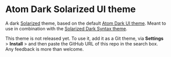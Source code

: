 # Atom Dark Solarized UI theme

A dark [Solarized](http://ethanschoonover.com/solarized) theme, based on the default [Atom Dark UI theme](https://github.com/atom/atom-dark-ui). Meant to use in combination with the [Solarized Dark Syntax theme](git@github.com:atom/solarized-dark-syntax.git).

This theme is not released yet. To use it, add it as a Git theme, via **Settings** > **Install** > and then paste the GitHub URL of this repo in the search box. Any feedback is more than welcome.

